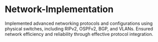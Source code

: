 # Network-Implementation
Implemented advanced networking protocols and configurations using physical switches, including RIPv2, OSPFv2, BGP, and VLANs. Ensured network efficiency and reliability through effective protocol integration.
